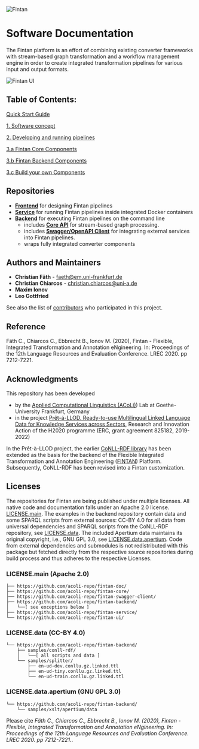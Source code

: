 
![Fintan](img/Fintan.PNG)
# Software Documentation
The Fintan platform is an effort of combining existing converter frameworks with stream-based graph transformation and a workflow management engine in order to create integrated transformation pipelines for various input and output formats.

![Fintan UI](img/Fintan-UI.PNG)

## Table of Contents:

[Quick Start Guide](quick-start.md)

[1. Software concept](1-software-concept.md)

[2. Developing and running pipelines](2-run-pipelines.md)

[3.a Fintan Core Components](3a-core-components.md)

[3.b Fintan Backend Components](3b-backend-components.md)

[3.c Build your own Components](3c-build-custom-components.md)

## Repositories
- [**Frontend**](https://github.com/acoli-repo/fintan-ui) for designing Fintan pipelines
- [**Service**](https://github.com/acoli-repo/fintan-service) for running Fintan pipelines inside integrated Docker containers
- [**Backend**](https://github.com/acoli-repo/fintan-backend) for executing Fintan pipelines on the command line
	- includes [**Core API**](https://github.com/acoli-repo/fintan-core) for stream-based graph processing.
	- includes [**Swagger/OpenAPI Client**](https://github.com/acoli-repo/fintan-swagger-client) for integrating external services into Fintan pipelines.
	- wraps fully integrated converter components

## Authors and Maintainers
* **Christian Fäth** - faeth@em.uni-frankfurt.de
* **Christian Chiarcos** - christian.chiarcos@uni-a.de
* **Maxim Ionov** 
* **Leo Gottfried** 

See also the list of [contributors](https://github.com/acoli-repo/fintan-doc/graphs/contributors) who participated in this project.

## Reference
Fäth C., Chiarcos C., Ebbrecht B., Ionov M. (2020), Fintan - Flexible, Integrated Transformation and Annotation eNgineering. In: Proceedings of the 12th Language Resources and Evaluation Conference. LREC 2020. pp 7212-7221.

## Acknowledgments
This repository has been developed 
* by the [Applied Computational Linguistics (ACoLi)](http://acoli.cs.uni-frankfurt.de)) Lab at Goethe-University Frankfurt, Germany 
* in the project [Prêt-á-LLOD. Ready-to-use Multilingual Linked Language Data for Knowledge Services across Sectors](https://cordis.europa.eu/project/id/825182/results), Research and Innovation Action of the H2020 programme (ERC, grant agreement 825182, 2019-2022)

In the Prêt-à-LLOD project, the earlier [CoNLL-RDF library](https://github.com/acoli-repo/conll-rdf) has been extended as the basis for the backend of the Flexible Integrated Transformation and Annotation Engineering ([FINTAN](https://github.com/Pret-a-LLOD/Fintan)) Platform. Subsequently, CoNLL-RDF has been revised into a Fintan customization.

## Licenses
The repositories for Fintan are being published under multiple licenses. All native code and documentation falls under an Apache 2.0 license. [LICENSE.main](LICENSE.main.txt). The examples in the backend repository contain data and some SPARQL scripts from external sources: CC-BY 4.0 for all data from universal dependencies and SPARQL scripts from the CoNLL-RDF repository, see [LICENSE.data](LICENSE.data.txt). The included Apertium data maintains its original copyright, i.e., GNU GPL 3.0, see [LICENSE.data.apertium](LICENSE.data.apertium.txt). Code from external dependencies and submodules is not redistributed with this package but fetched directly from the respective source repositories during build process and thus adheres to the respective Licenses. 

### LICENSE.main (Apache 2.0)
```
├── https://github.com/acoli-repo/fintan-doc/ 
├── https://github.com/acoli-repo/fintan-core/  
├── https://github.com/acoli-repo/fintan-swagger-client/
├── https://github.com/acoli-repo/fintan-backend/
│	└──[ see exceptions below ]
├── https://github.com/acoli-repo/fintan-service/ 
└── https://github.com/acoli-repo/fintan-ui/ 
```
### LICENSE.data (CC-BY 4.0)
```
└── https://github.com/acoli-repo/fintan-backend/  
	├── samples/conll-rdf/  
	│	└──[ all scripts and data ]
	└── samples/splitter/  
		├── en-ud-dev.conllu.gz.linked.ttl
		├── en-ud-tiny.conllu.gz.linked.ttl
		└── en-ud-train.conllu.gz.linked.ttl
```
### LICENSE.data.apertium (GNU GPL 3.0)
```
└── https://github.com/acoli-repo/fintan-backend/  
	└── samples/xslt/apertium/data
```

Please cite *Fäth C., Chiarcos C., Ebbrecht B., Ionov M. (2020), Fintan - Flexible, Integrated Transformation and Annotation eNgineering. In: Proceedings of the 12th Language Resources and Evaluation Conference. LREC 2020. pp 7212-7221.*.
